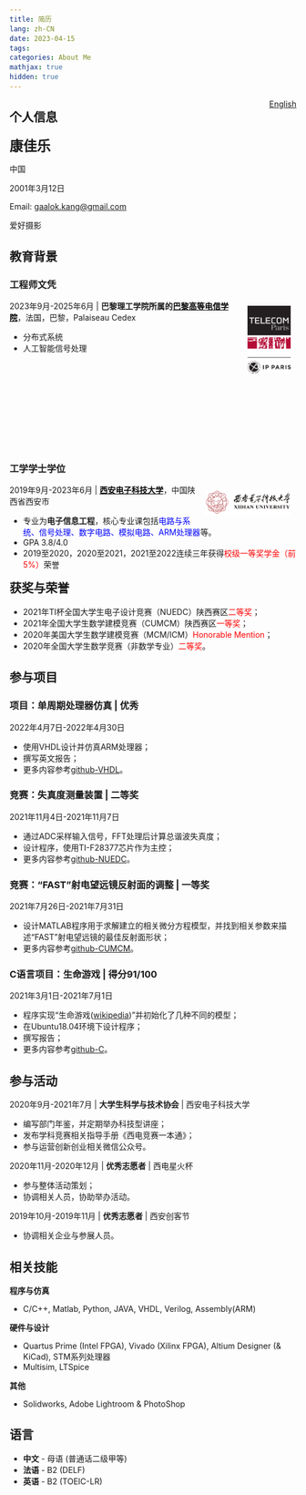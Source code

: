 ```yaml
---
title: 简历
lang: zh-CN
date: 2023-04-15
tags:
categories: About Me
mathjax: true
hidden: true
---
```


<a style="float:right" class="btn btn-info" href="{% post_path 'resume' %}">English</a>

<h2>个人信息</h2>

<font size="5"><b>康佳乐</b></font>

中国

2001年3月12日

Email: <a href="mailto:gaalok.kang@gmail.com">gaalok.kang@gmail.com</a>

爱好摄影

<h2>教育背景</h2>

<div style="height: 500px;">
<div style="height: 300px; width:100%;">
<h3>工程师文凭</h3>
<a href="https://www.telecom-paris.fr/"><img src="/../../../../images/telecom_paris_logo.png" style="width:15%;float:right; margin:10px;"></a>
<p style="font-style:normal; margin-top:10px;">
    2023年9月-2025年6月 | <strong>巴黎理工学院所属的<a href="https://www.telecom-paris.fr/" style="color: black">巴黎高等电信学院</a></strong>，法国，巴黎，Palaiseau Cedex
    <ul>
        <li> 分布式系统 </li>
        <li> 人工智能信号处理 </li>
    </ul>
<!-- <ul>
    <li>专业为<strong>电子信息工程</strong>，核心专业课包括<span style="color:blue;">电路与系统、信号处理、数字电路、模拟电路、ARM处理器</span>等。</li>
    <li>GPA 3.8/4.0</li>
</ul> -->
</p>
</div>
<div style="height: 200px; width:100%;">
<h3>工学学士学位</h3>
<a href="https://www.xidian.edu.cn/"><img src="/../../../../images/xidian_logo.jpg" style="width:30%;float:right; margin:10px;"></a>
    2019年9月-2023年6月 | <strong><a href="https://www.xidian.edu.cn/" style="color: black">西安电子科技大学</a></strong>，中国陕西省西安市
    <ul>
        <li>专业为<strong>电子信息工程</strong>，核心专业课包括<span style="color:blue;">电路与系统、信号处理、数字电路、模拟电路、ARM处理器</span>等。</li>
        <li>GPA 3.8/4.0</li>
        <li>2019至2020，2020至2021，2021至2022连续三年获得<span style="color:red;">校级一等奖学金（前5%）</span>荣誉</li>
    </ul>
</p>
</div>
</div>


<h2>获奖与荣誉</h2>
<ul>
    <li>2021年TI杯全国大学生电子设计竞赛（NUEDC）陕西赛区<span style="color:red;">二等奖</span>；</li>
    <li>2021年全国大学生数学建模竞赛（CUMCM）陕西赛区<span style="color:red;">一等奖</span>；</li>
    <li>2020年美国大学生数学建模竞赛（MCM/ICM）<span style="color:red;">Honorable Mention</span>；</li>
    <li>2020年全国大学生数学竞赛（非数学专业）<span style="color:red;">二等奖</span>。</li>
</ul>


<h2>参与项目</h2>

<h3>项目：单周期处理器仿真 | 优秀</h3>

2022年4月7日-2022年4月30日

- 使用VHDL设计并仿真ARM处理器；
- 撰写英文报告；
- 更多内容参考[github-VHDL](https://github.com/kjle/VHDL-2022-Spring)。

<h3>竞赛：失真度测量装置 | 二等奖</h3>
2021年11月4日-2021年11月7日

- 通过ADC采样输入信号，FFT处理后计算总谐波失真度；
- 设计程序，使用TI-F28377芯片作为主控；
- 更多内容参考[github-NUEDC](https://github.com/kjle/2021-NUEDC-A)。

<h3>竞赛：“FAST”射电望远镜反射面的调整 | 一等奖</h3>
2021年7月26日-2021年7月31日

- 设计MATLAB程序用于求解建立的相关微分方程模型，并找到相关参数来描述“FAST”射电望远镜的最佳反射面形状；
- 更多内容参考[github-CUMCM](https://github.com/kjle/2021-CUMCM-A)。

<h3>C语言项目：生命游戏 | 得分91/100</h3>
2021年3月1日-2021年7月1日

- 程序实现“生命游戏([wikipedia](https://zh.wikipedia.org/wiki/%E5%BA%B7%E5%A8%81%E7%94%9F%E5%91%BD%E6%B8%B8%E6%88%8F))”并初始化了几种不同的模型；
- 在Ubuntu18.04环境下设计程序；
- 撰写报告；
- 更多内容参考[github-C](https://github.com/kjle/Project-C-2021-Spring)。

<h2>参与活动</h2>

2020年9月-2021年7月 | **大学生科学与技术协会** | 西安电子科技大学

- 编写部门年鉴，并定期举办科技型讲座；
- 发布学科竞赛相关指导手册《西电竞赛一本通》；
- 参与运营创新创业相关微信公众号。

2020年11月-2020年12月 | **优秀志愿者** | 西电星火杯

- 参与整体活动策划；
- 协调相关人员，协助举办活动。

2019年10月-2019年11月 | **优秀志愿者** | 西安创客节

- 协调相关企业与参展人员。

<h2>相关技能</h2>

**程序与仿真**

- C/C++, Matlab, Python, JAVA, VHDL, Verilog, Assembly(ARM)

**硬件与设计**

- Quartus Prime (Intel FPGA), Vivado (Xilinx FPGA), Altium Designer (& KiCad), STM系列处理器
- Multisim, LTSpice

**其他**

- Solidworks, Adobe Lightroom & PhotoShop

<h2>语言</h2>

- **中文** - 母语 (普通话二级甲等)
- **法语** - B2 (DELF)
- **英语** - B2 (TOEIC-LR)